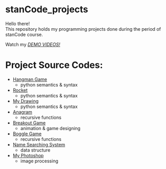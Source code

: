 # stanCode_projects
Hello there!\
This repository holds my programming projects done during the period of stanCode course.

Watch my *[DEMO VIDEOS!](https://drive.google.com/drive/folders/1Gi3bn9qPW_gR0ISyGzVPLd5Bztdvd7rF?fbclid=IwAR36BW3v_bHn-Idsh-0_ROSWLwrXOzoervZId25OOzH2LX4b6FCGDfULdDg)*

# Project Source Codes:
* [Hangman Game](https://github.com/lindcrj/stanCode_projects/blob/efad7853c7a513f29154480b05a80bc9c53700a8/stanCode_projects/hang_man/hangman.py)
  * python semantics & syntax
* [Rocket](https://github.com/lindcrj/stanCode_projects/blob/efad7853c7a513f29154480b05a80bc9c53700a8/stanCode_projects/hang_man/rocket.py)
  * python semantics & syntax
* [My Drawing](https://github.com/lindcrj/stanCode_projects/blob/efad7853c7a513f29154480b05a80bc9c53700a8/stanCode_projects/my_drawing/my_drawing.py)
   * python semantics & syntax
* [Anagram](https://github.com/lindcrj/stanCode_projects/blob/efad7853c7a513f29154480b05a80bc9c53700a8/stanCode_projects/anagram/anagram_3.py)
  * recursive functions
* [Breakout Game](https://github.com/lindcrj/stanCode_projects/blob/efad7853c7a513f29154480b05a80bc9c53700a8/stanCode_projects/breakout_game/breakout.py)
  * animation & game designing
* [Boggle Game](https://github.com/lindcrj/stanCode_projects/blob/efad7853c7a513f29154480b05a80bc9c53700a8/stanCode_projects/boggle_game/boggle.py)
  * recursive functions
* [Name Searching System](https://github.com/lindcrj/stanCode_projects/blob/efad7853c7a513f29154480b05a80bc9c53700a8/stanCode_projects/name_searching_system/babygraphics.py)
  * data structure
* [My Photoshop](https://github.com/lindcrj/stanCode_projects/blob/efad7853c7a513f29154480b05a80bc9c53700a8/stanCode_projects/my_photoshop/stanCodoshop.py)
  * image processing
